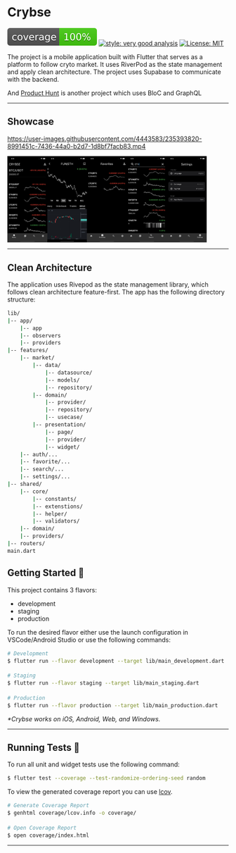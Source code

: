 # Crybse

![coverage][coverage_badge]
[![style: very good analysis][very_good_analysis_badge]][very_good_analysis_link]
[![License: MIT][license_badge]][license_link]

The project is a mobile application built with Flutter that serves as a platform to follow cryto market. It uses RiverPod as the state management and apply clean architecture. The project uses Supabase to communicate with the backend.

And [Product Hunt](https://github.com/phuongpt/product_hunt) is another project which uses BloC and GraphQL


---
## Showcase

https://user-images.githubusercontent.com/4443583/235393820-8991451c-7436-44a0-b2d7-1d8bf7facb83.mp4
   
<div style="display: flex; flex-direction">
  <img style="width: 18%;" src="https://github.com/phuongpt/crybse/blob/develop/docs/images/screen1.png" alt="Image description">
  <img style="width: 18%;" src="https://github.com/phuongpt/crybse/blob/develop/docs/images/screen2.png" alt="Image description">
  <img style="width: 18%;" src="https://github.com/phuongpt/crybse/blob/develop/docs/images/screen3.png" alt="Image description">
  <img style="width: 18%;" src="https://github.com/phuongpt/crybse/blob/develop/docs/images/screen4.png" alt="Image description">
  <img style="width: 18%;" src="https://github.com/phuongpt/crybse/blob/develop/docs/images/screen5.png" alt="Image description">
</div>


---

## Clean Architecture
The application uses Rivepod as the state management library, which follows clean architecture feature-first. 
The app has the following directory structure:

```sh
lib/
|-- app/
    |-- app
    |-- observers
    |-- providers
|-- features/
    |-- market/
        |-- data/
            |-- datasource/
            |-- models/
            |-- repository/
        |-- domain/
            |-- provider/
            |-- repository/
            |-- usecase/
        |-- presentation/
            |-- page/
            |-- provider/
            |-- widget/
    |-- auth/...
    |-- favorite/...
    |-- search/...
    |-- settings/...
|-- shared/
    |-- core/
        |-- constants/
        |-- extenstions/
        |-- helper/
        |-- validators/
    |-- domain/
    |-- providers/
|-- routers/
main.dart

```


## Getting Started 🚀

This project contains 3 flavors:

- development
- staging
- production

To run the desired flavor either use the launch configuration in VSCode/Android Studio or use the following commands:

```sh
# Development
$ flutter run --flavor development --target lib/main_development.dart

# Staging
$ flutter run --flavor staging --target lib/main_staging.dart

# Production
$ flutter run --flavor production --target lib/main_production.dart
```

_\*Crybse works on iOS, Android, Web, and Windows._

---

## Running Tests 🧪

To run all unit and widget tests use the following command:

```sh
$ flutter test --coverage --test-randomize-ordering-seed random
```

To view the generated coverage report you can use [lcov](https://github.com/linux-test-project/lcov).

```sh
# Generate Coverage Report
$ genhtml coverage/lcov.info -o coverage/

# Open Coverage Report
$ open coverage/index.html
```

---


[coverage_badge]: coverage_badge.svg
[flutter_localizations_link]: https://api.flutter.dev/flutter/flutter_localizations/flutter_localizations-library.html
[internationalization_link]: https://flutter.dev/docs/development/accessibility-and-localization/internationalization
[license_badge]: https://img.shields.io/badge/license-MIT-blue.svg
[license_link]: https://opensource.org/licenses/MIT
[very_good_analysis_badge]: https://img.shields.io/badge/style-very_good_analysis-B22C89.svg
[very_good_analysis_link]: https://pub.dev/packages/very_good_analysis
[very_good_cli_link]: https://github.com/VeryGoodOpenSource/very_good_cli
